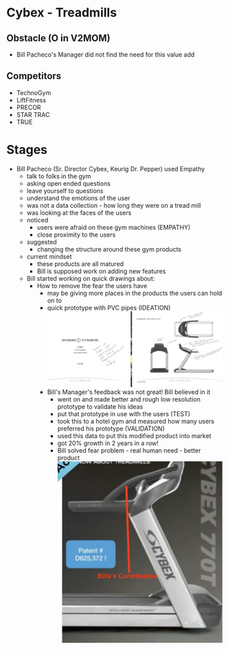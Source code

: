 # Cybex - Treadmills

## Obstacle  (O in V2MOM)
- Bill Pacheco's Manager did not find the need for this value add

## Competitors
- TechnoGym
- LiftFitness
- PRECOR
- STAR TRAC
- TRUE


# Stages
- Bill Pacheco (Sr. Director Cybex, Keurig Dr. Pepper) used Empathy
    - talk to folks in the gym
    - asking open ended questions
    - leave yourself to questions
    - understand the emotions of the user
    - was not a data collection - how long they were on a tread mill
    - was looking at the faces of the users
    - noticed
        - users were afraid on these gym machines (EMPATHY)
        - close proximity to the users
    - suggested
        - changing the structure around these gym products
    - current mindset
        - these products are all matured
        - Bill is supposed work on adding new features
    - Bill started working on quick drawings about:
        - How to remove the fear the users have
            - may be giving more places in the products the users can hold on to
            - quick prototype with PVC pipes (IDEATION)
            ![cybex-1](img/cybex-1.png)
            - Bill's Manager's feedback was not great! Bill believed in it
                - went on and made better and rough low resolution prototype to validate his ideas
                - put that prototype in use with the users (TEST)
                - took this to a hotel gym and measured how many users preferred his prototype (VALIDATION) 
                - used this data to put this modified product into market
                - got 20% growth in 2 years in a row!
                - Bill solved fear problem - real human need - better product
                ![cybex-2](img/cybex-2.png)

            
